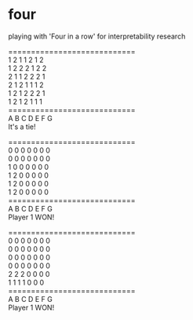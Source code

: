 # four
playing with 'Four in a row' for interpretability research

 ============================ <br>
  1   2   1   1   2   1   2 <br>
  1   2   2   2   1   2   2 <br>
  2   1   1   2   2   2   1 <br>
  2   1   2   1   1   1   2 <br>
  1   2   1   2   2   2   1 <br>
  1   2   1   2   1   1   1 <br>
============================ <br>
  A   B   C   D   E   F   G <br>
It's a tie! <br>

============================ <br>
  0   0   0   0   0   0   0 <br>
  0   0   0   0   0   0   0 <br>
  1   0   0   0   0   0   0 <br>
  1   2   0   0   0   0   0 <br>
  1   2   0   0   0   0   0 <br>
  1   2   0   0   0   0   0 <br>
============================ <br>
  A   B   C   D   E   F   G <br>
Player 1 WON! <br>

============================ <br>
  0   0   0   0   0   0   0 <br>
  0   0   0   0   0   0   0 <br>
  0   0   0   0   0   0   0 <br>
  0   0   0   0   0   0   0 <br>
  2   2   2   0   0   0   0 <br>
  1   1   1   1   0   0   0 <br>
============================ <br>
  A   B   C   D   E   F   G <br>
Player 1 WON! <br>